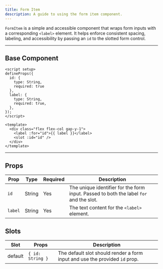 ```yaml
---
title: Form Item
description: A guide to using the form item component.
---
```


`FormItem` is a simple and accessible component that wraps form inputs with a corresponding `<label>` element. It helps enforce consistent spacing, labeling, and accessibility by passing an `id` to the slotted form control.

---

## Base Component

```vue
<script setup>
defineProps({
  id: {
    type: String,
    required: true
  },
  label: {
    type: String,
    required: true,
  },
});
</script>

<template>
  <div class="flex flex-col gap-y-1">
    <label :for="id">{{ label }}</label>
    <slot :id="id" />
  </div>
</template>
```

---

## Props

| Prop    | Type   | Required | Description                                                                            |
| ------- | ------ | -------- | -------------------------------------------------------------------------------------- |
| `id`    | String | Yes    | The unique identifier for the form input. Passed to both the label `for` and the slot. |
| `label` | String | Yes    | The text content for the `<label>` element.                                            |

## Slots

| Slot | Props | Description                                                                 |
| --------- | ----- | --------------------------------------------------------------------------- |
| default   | `{ id: String }`  | The default slot should render a form input and use the provided `id` prop. |